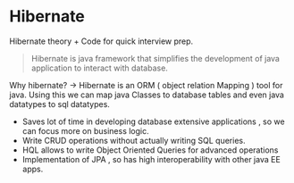 # Hibernate
Hibernate theory + Code for quick interview prep.
> Hibernate is java framework that simplifies the development of java application to interact with database.
> 

Why hibernate?
->  Hibernate is an ORM ( object relation Mapping )  tool for java. 
    Using this we can map java Classes to database tables and even java datatypes to sql datatypes.

- Saves lot of time in developing database extensive applications , so  we can focus more on business logic.
- Write CRUD operations without actually writing SQL queries.
- HQL allows to write Object Oriented Queries for advanced operations
- Implementation of JPA , so has high interoperability with other java EE apps.
